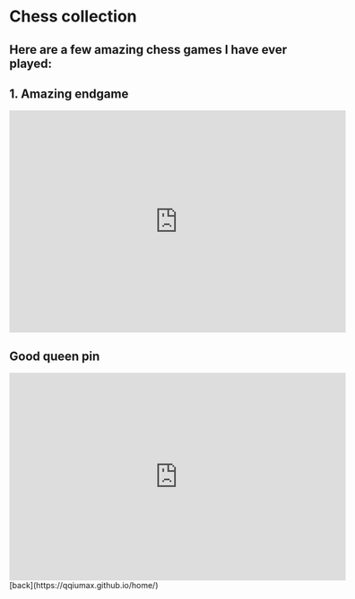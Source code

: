 # Chess collection
## Here are a few amazing chess games I have ever played:
## **1. Amazing endgame**
<iframe src="https://lichess.org/embed/5cvIw3nF#68?theme=auto&bg=auto"
width=600 height=397 frameborder=0></iframe>

## **Good queen pin**
<iframe width=600 height=371 src="https://lichess.org/study/embed/zg8DYyFB/q9PbLH96#60" frameborder=0></iframe>
[back](https://qqiumax.github.io/home/)